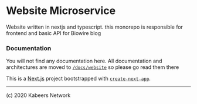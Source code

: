 # Website Microservice 
Website written in nextjs and typescript. this monorepo is responsible for frontend and basic API for Biowire blog
### Documentation
You will not find any documentation here. All documentation and architectures are moved to [```/docs/website```](../docs/website) so please go read them there



This is a [Next.js](https://nextjs.org/) project bootstrapped with [`create-next-app`](https://github.com/vercel/next.js/tree/canary/packages/create-next-app).

---
(c) 2020 Kabeers Network
